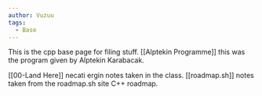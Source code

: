 ```yaml
---
author: Vuzuu
tags:
  - Base
---
```

This is the cpp base page for filing stuff.
[[Alptekin Programme]] this was the program given by Alptekin Karabacak.

[[00-Land Here]] necati ergin notes taken in the class. 
[[roadmap.sh]] notes taken from the roadmap.sh site C++ roadmap.
